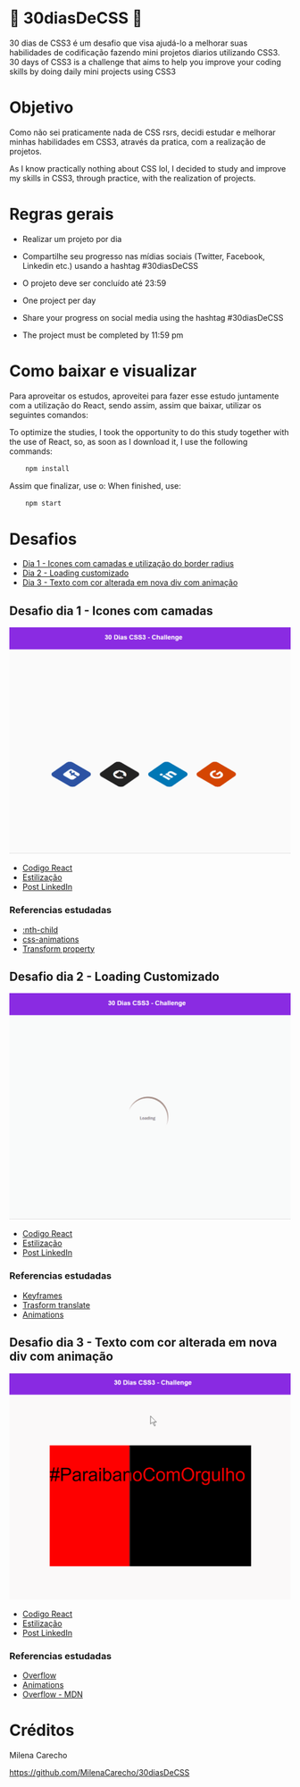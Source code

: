 
# 🚀 30diasDeCSS 🚀

 30 dias de CSS3 é um desafio que visa ajudá-lo a melhorar suas habilidades de codificação fazendo mini projetos diarios utilizando CSS3.
 30 days of CSS3 is a challenge that aims to help you improve your coding skills by doing daily mini projects using CSS3

# Objetivo
 
 Como não sei praticamente nada de CSS rsrs, decidi estudar e melhorar minhas habilidades em CSS3, através da pratica, com a realização de projetos.

 
As I know practically nothing about CSS lol, I decided to study and improve my skills in CSS3, through practice, with the realization of projects.


# Regras gerais

* Realizar um projeto por dia
* Compartilhe seu progresso nas mídias sociais (Twitter, Facebook, Linkedin etc.) usando a hashtag #30diasDeCSS
* O projeto deve ser concluído até 23:59

* One project per day
* Share your progress on social media using the hashtag #30diasDeCSS
* The project must be completed by 11:59 pm


# Como baixar e visualizar

Para aproveitar os estudos, aproveitei para fazer esse estudo juntamente com a utilização do React, sendo assim, assim que baixar, utilizar os seguintes comandos: 

To optimize the studies, I took the opportunity to do this study together with the use of React, so, as soon as I download it, I use the following commands:

```javascript
    npm install
```

Assim que finalizar, use o:
When finished, use:


```javascript
    npm start
```

# Desafios

* [Dia 1 - Icones com camadas e utilização do border radius](#dia01)
* [Dia 2 - Loading customizado](#dia02)
* [Dia 3 - Texto com cor alterada em nova div com animação](#dia03)


## Desafio dia 1 - Icones com camadas <a name="dia01"></a>
![Dia 01](https://github.com/ravelmello/30DiasCSS/blob/master/desafios/src/pages/dia01/dia01.gif)

* [Codigo React](https://github.com/ravelmello/30DiasCSS/blob/master/desafios/src/pages/dia01/index.js)
* [Estilização](https://github.com/ravelmello/30DiasCSS/blob/master/desafios/src/pages/dia01/styles.css)
* [Post LinkedIn](https://www.linkedin.com/posts/ravel-mello_30diasdecss-css-html-activity-6706731197453635584-OCyC)

### Referencias estudadas
* [:nth-child](https://developer.mozilla.org/pt-BR/docs/Web/CSS/:nth-child)
* [css-animations](https://www.w3schools.com/css/css3_animations.asp)
* [Transform property](https://developer.mozilla.org/pt-BR/docs/Web/CSS/transform)


## Desafio dia 2 - Loading Customizado <a name="dia02"></a>
![Dia 02](https://github.com/ravelmello/30DiasCSS/blob/master/desafios/src/pages/dia02/dia02.gif)

* [Codigo React](https://github.com/ravelmello/30DiasCSS/blob/master/desafios/src/pages/dia02/index.js)
* [Estilização](https://github.com/ravelmello/30DiasCSS/blob/master/desafios/src/pages/dia02/styles.css)
* [Post LinkedIn](https://www.linkedin.com/posts/ravel-mello_30diasdecss-css-html-activity-6707048811388276736-W4M5)


### Referencias estudadas
* [Keyframes](https://developer.mozilla.org/pt-BR/docs/Web/CSS/@keyframes)
* [Trasform translate](https://developer.mozilla.org/pt-BR/docs/Web/CSS/transform-function/translate)
* [Animations](https://www.w3schools.com/css/css3_animations.asp)


## Desafio dia 3 - Texto com cor alterada em nova div com animação <a name="dia03"></a>
![Dia 03](https://github.com/ravelmello/30DiasCSS/blob/master/desafios/src/pages/dia03/dia03.gif)

* [Codigo React](https://github.com/ravelmello/30DiasCSS/blob/master/desafios/src/pages/dia03/index.js)
* [Estilização](https://github.com/ravelmello/30DiasCSS/blob/master/desafios/src/pages/dia03/styles.css)
* [Post LinkedIn](https://www.linkedin.com/posts/ravel-mello_30diasdecss-css-html-activity-6707486636873129984-QzJN)


### Referencias estudadas
* [Overflow](https://www.techonthenet.com/css/properties/overflow.php)
* [Animations](https://www.w3schools.com/css/css3_animations.asp)
* [Overflow - MDN](https://developer.mozilla.org/pt-BR/docs/Web/CSS/overflow)




# Créditos
Milena Carecho

https://github.com/MilenaCarecho/30diasDeCSS
